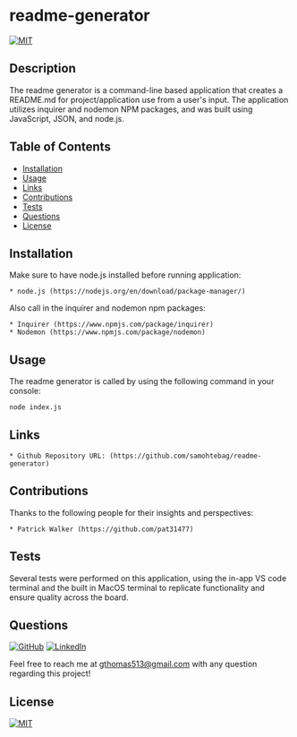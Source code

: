 # readme-generator

[![MIT](https://img.shields.io/badge/license-MIT-green?style=plastic)](https://github.com/git/git-scm.com/blob/main/MIT-LICENSE.txt)

## Description

The readme generator is a command-line based application that creates a README.md for project/application use from a user's input. The application utilizes inquirer and nodemon NPM packages, and was built using JavaScript, JSON, and node.js.

## Table of Contents
  * [Installation](#installation)
  * [Usage](#usage)
  * [Links](#links)
  * [Contributions](#contributions)
  * [Tests](#tests)
  * [Questions](#questions)
  * [License](#license)


## Installation

Make sure to have node.js installed before running application:

    * node.js (https://nodejs.org/en/download/package-manager/)

Also call in the inquirer and nodemon npm packages:

    * Inquirer (https://www.npmjs.com/package/inquirer)
    * Nodemon (https://www.npmjs.com/package/nodemon)

## Usage

  The readme generator is called by using the following command in your console:

```bash
node index.js
```

 ## Links
 
    * Github Repository URL: (https://github.com/samohtebag/readme-generator)



## Contributions

Thanks to the following people for their insights and perspectives: 

    * Patrick Walker (https://github.com/pat31477)

## Tests

Several tests were performed on this application, using the in-app VS code terminal and the built in MacOS terminal to replicate functionality and ensure quality across the board.

## Questions

  [![GitHub](https://img.shields.io/badge/Github-Click%20Here-orange)](https://github.com/samohtebag) 
  [![LinkedIn](https://img.shields.io/badge/LinkedIn-Click%20Here-yellowgreen)](https://www.linkedin.com/in/gabriel-thomas513/)

  Feel free to reach me at gthomas513@gmail.com with any question regarding this project!
  
  ## License

 [![MIT](https://img.shields.io/badge/license-MIT-green?style=plastic)](https://github.com/git/git-scm.com/blob/main/MIT-LICENSE.txt)